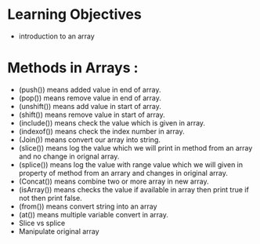  # Learning Objectives
- introduction to an array

# Methods in Arrays :

- (push()) means added value in end of array.
- (pop()) means remove value in end of array.
- (unshift()) means add value in start of array.
- (shift()) means remove value in start of array.
- (include()) means check the value which is given in array.
- (indexof()) means check the index number in array.
- (Join()) means convert our array into string. 
- (slice()) means log the value which we will print in method from an array and no change in orignal array.
- (splice()) means log the value with range value which we will given in property of method from an arrary and changes  in  original array.
- (Concat()) means combine two or more array in new array.
- (isArray()) means checks the value if available in array then print true if not then print false.
- (from()) means convert string into an array
- (at()) means multiple variable convert in array.
- Slice vs splice
- Manipulate original array

